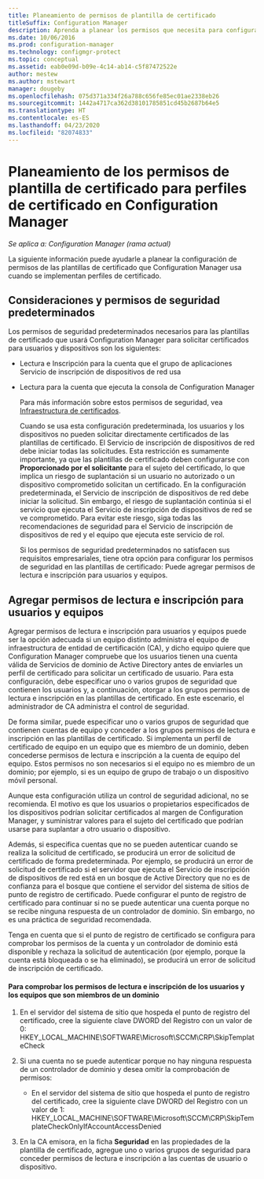 ```yaml
---
title: Planeamiento de permisos de plantilla de certificado
titleSuffix: Configuration Manager
description: Aprenda a planear los permisos que necesita para configurar las plantillas de certificado que usa Configuration Manager.
ms.date: 10/06/2016
ms.prod: configuration-manager
ms.technology: configmgr-protect
ms.topic: conceptual
ms.assetid: eab0e09d-b09e-4c14-ab14-c5f87472522e
author: mestew
ms.author: mstewart
manager: dougeby
ms.openlocfilehash: 075d371a334f26a788c656fe85ec01ae2338eb26
ms.sourcegitcommit: 1442a4717ca362d38101785851cd45b2687b64e5
ms.translationtype: HT
ms.contentlocale: es-ES
ms.lasthandoff: 04/23/2020
ms.locfileid: "82074833"
---
```

# <a name="planning-for-certificate-template-permissions-for-certificate-profiles-in-configuration-manager"></a>Planeamiento de los permisos de plantilla de certificado para perfiles de certificado en Configuration Manager

*Se aplica a: Configuration Manager (rama actual)*


La siguiente información puede ayudarle a planear la configuración de permisos de las plantillas de certificado que Configuration Manager usa cuando se implementan perfiles de certificado.  

## <a name="default-security-permissions-and-considerations"></a>Consideraciones y permisos de seguridad predeterminados  
 Los permisos de seguridad predeterminados necesarios para las plantillas de certificado que usará Configuration Manager para solicitar certificados para usuarios y dispositivos son los siguientes:  

- Lectura e Inscripción para la cuenta que el grupo de aplicaciones Servicio de inscripción de dispositivos de red usa  

- Lectura para la cuenta que ejecuta la consola de Configuration Manager  

  Para más información sobre estos permisos de seguridad, vea [Infraestructura de certificados](../deploy-use/certificate-infrastructure.md).  

  Cuando se usa esta configuración predeterminada, los usuarios y los dispositivos no pueden solicitar directamente certificados de las plantillas de certificado. El Servicio de inscripción de dispositivos de red debe iniciar todas las solicitudes. Esta restricción es sumamente importante, ya que las plantillas de certificado deben configurarse con **Proporcionado por el solicitante** para el sujeto del certificado, lo que implica un riesgo de suplantación si un usuario no autorizado o un dispositivo comprometido solicitan un certificado. En la configuración predeterminada, el Servicio de inscripción de dispositivos de red debe iniciar la solicitud. Sin embargo, el riesgo de suplantación continúa si el servicio que ejecuta el Servicio de inscripción de dispositivos de red se ve comprometido. Para evitar este riesgo, siga todas las recomendaciones de seguridad para el Servicio de inscripción de dispositivos de red y el equipo que ejecuta este servicio de rol.  

  Si los permisos de seguridad predeterminados no satisfacen sus requisitos empresariales, tiene otra opción para configurar los permisos de seguridad en las plantillas de certificado: Puede agregar permisos de lectura e inscripción para usuarios y equipos.  

## <a name="adding-read-and-enroll-permissions-for-users-and-computers"></a>Agregar permisos de lectura e inscripción para usuarios y equipos  
 Agregar permisos de lectura e inscripción para usuarios y equipos puede ser la opción adecuada si un equipo distinto administra el equipo de infraestructura de entidad de certificación (CA), y dicho equipo quiere que Configuration Manager compruebe que los usuarios tienen una cuenta válida de Servicios de dominio de Active Directory antes de enviarles un perfil de certificado para solicitar un certificado de usuario. Para esta configuración, debe especificar uno o varios grupos de seguridad que contienen los usuarios y, a continuación, otorgar a los grupos permisos de lectura e inscripción en las plantillas de certificado. En este escenario, el administrador de CA administra el control de seguridad.  

 De forma similar, puede especificar uno o varios grupos de seguridad que contienen cuentas de equipo y conceder a los grupos permisos de lectura e inscripción en las plantillas de certificado. Si implementa un perfil de certificado de equipo en un equipo que es miembro de un dominio, deben concederse permisos de lectura e inscripción a la cuenta de equipo del equipo. Estos permisos no son necesarios si el equipo no es miembro de un dominio; por ejemplo, si es un equipo de grupo de trabajo o un dispositivo móvil personal.  

 Aunque esta configuración utiliza un control de seguridad adicional, no se recomienda. El motivo es que los usuarios o propietarios especificados de los dispositivos podrían solicitar certificados al margen de Configuration Manager, y suministrar valores para el sujeto del certificado que podrían usarse para suplantar a otro usuario o dispositivo.  

 Además, si especifica cuentas que no se pueden autenticar cuando se realiza la solicitud de certificado, se producirá un error de solicitud de certificado de forma predeterminada. Por ejemplo, se producirá un error de solicitud de certificado si el servidor que ejecuta el Servicio de inscripción de dispositivos de red está en un bosque de Active Directory que no es de confianza para el bosque que contiene el servidor del sistema de sitios de punto de registro de certificado. Puede configurar el punto de registro de certificado para continuar si no se puede autenticar una cuenta porque no se recibe ninguna respuesta de un controlador de dominio. Sin embargo, no es una práctica de seguridad recomendada.  

 Tenga en cuenta que si el punto de registro de certificado se configura para comprobar los permisos de la cuenta y un controlador de dominio está disponible y rechaza la solicitud de autenticación (por ejemplo, porque la cuenta está bloqueada o se ha eliminado), se producirá un error de solicitud de inscripción de certificado.  

#### <a name="to-check-for-read-and-enroll-permissions-for-users-and-domain-member-computers"></a>Para comprobar los permisos de lectura e inscripción de los usuarios y los equipos que son miembros de un dominio  

1.  En el servidor del sistema de sitio que hospeda el punto de registro del certificado, cree la siguiente clave DWORD del Registro con un valor de 0: HKEY_LOCAL_MACHINE\SOFTWARE\Microsoft\SCCM\CRP\SkipTemplateCheck  

2.  Si una cuenta no se puede autenticar porque no hay ninguna respuesta de un controlador de dominio y desea omitir la comprobación de permisos:  

    -   En el servidor del sistema de sitio que hospeda el punto de registro del certificado, cree la siguiente clave DWORD del Registro con un valor de 1: HKEY_LOCAL_MACHINE\SOFTWARE\Microsoft\SCCM\CRP\SkipTemplateCheckOnlyIfAccountAccessDenied  

3.  En la CA emisora, en la ficha **Seguridad** en las propiedades de la plantilla de certificado, agregue uno o varios grupos de seguridad para conceder permisos de lectura e inscripción a las cuentas de usuario o dispositivo.  
